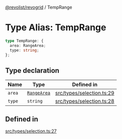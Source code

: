 [@revolist/revogrid](README.md) / TempRange

# Type Alias: TempRange

```ts
type TempRange: {
  area: RangeArea;
  type: string;
};
```

## Type declaration

| Name | Type | Defined in |
| ------ | ------ | ------ |
| `area` | [`RangeArea`](TypeAlias.RangeArea.md) | [src/types/selection.ts:29](https://github.com/revolist/revogrid/blob/08de4537b2052abd86ff4eb5461780401e3c4fcb/src/types/selection.ts#L29) |
| `type` | `string` | [src/types/selection.ts:28](https://github.com/revolist/revogrid/blob/08de4537b2052abd86ff4eb5461780401e3c4fcb/src/types/selection.ts#L28) |

## Defined in

[src/types/selection.ts:27](https://github.com/revolist/revogrid/blob/08de4537b2052abd86ff4eb5461780401e3c4fcb/src/types/selection.ts#L27)
